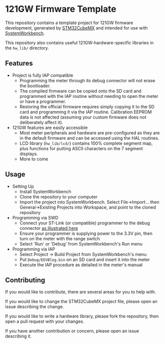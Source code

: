 # 121GW Firmware Template

This repository contains a template project for 121GW firmware development, generated by [STM32CubeMX](http://www.st.com/en/development-tools/stm32cubemx.html) and intended for use with [SystemWorkbench](http://www.st.com/en/development-tools/sw4stm32.html).

This repository also contains useful 121GW-hardware-specific libraries in the `hw_lib/` directory.

## Features
* Project is fully IAP compatible
    * Programming the meter through its debug connector will not erase the bootloader.
    * The compiled firmware can be copied onto the SD card and programmed with the IAP routine without needing to open the meter or have a programmer.
    * Restoring the official firmware requires simply copying it to the SD card and programming it via the IAP routine. Calibration EEPROM data is not affected (assuming your custom firmware does not deliberately affect it).
* 121GW features are easily accessible
    * Most meter peripherals and hardware are pre-configured as they are in the default firmware and can be accessed using the HAL routines.
    * LCD library (`hw_lib/lcd/`) contains 100% complete segment map, plus functions for putting ASCII characters on the 7 segment displays.
    * More to come

## Usage
* Setting Up
    * Install SystemWorkbench
    * Clone the repository to your computer
    * Import the project into SystemWorkbench. Select File->Import... then General->Existing Projects into Workspace, and point to the cloned repository
* Programming via SWD
    * Connect your ST-Link (or compatible) programmer to the debug connector [as illustrated here](https://raw.githubusercontent.com/tpwrules/121gw-re/master/pdfs/swd%20pinout.jpg) 
    * Ensure your programmer is supplying power to the 3.3V pin, then turn on the meter with the range switch
    * Select 'Run' or 'Debug' from SystemWorkbench's Run menu
* Programming via IAP
    * Select Project -> Build Project from SystemWorkbench's menu
    * Put `Debug/EEVBlog.bin` on an SD card and insert it into the meter
    * Execute the IAP procedure as detailed in the meter's manual

## Contributing
If you would like to contribute, there are several areas for you to help with.

If you would like to change the STM32CubeMX project file, please open an issue describing the change.

If you would like to write a hardware library, please fork the repository, then open a pull request with your changes.

If you have another contribution or concern, please open an issue describing it.
